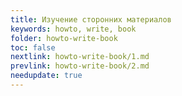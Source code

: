 ```yaml
---
title: Изучение сторонних материалов
keywords: howto, write, book
folder: howto-write-book
toc: false
nextlink: howto-write-book/1.md
prevlink: howto-write-book/2.md
needupdate: true
---
```


